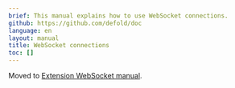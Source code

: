 ```yaml
---
brief: This manual explains how to use WebSocket connections.
github: https://github.com/defold/doc
language: en
layout: manual
title: WebSocket connections
toc: []
---
```


Moved to [Extension WebSocket manual](/extension-websocket).